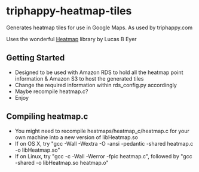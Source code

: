 # triphappy-heatmap-tiles
Generates heatmap tiles for use in Google Maps. As used by triphappy.com

Uses the wonderful [Heatmap](https://github.com/lucasb-eyer/heatmap) library by Lucas B Eyer

## Getting Started

* Designed to be used with Amazon RDS to hold all the heatmap point information & Amazon S3 to host the generated tiles
* Change the required information within rds_config.py accordingly
* Maybe recompile heatmap.c?
* Enjoy

## Compiling heatmap.c

* You might need to recompile heatmaps/heatmap_c/heatmap.c for your own machine into a new version of libHeatmap.so
* If on OS X, try "gcc -Wall -Wextra -O -ansi -pedantic -shared heatmap.c -o libHeatmap.so"
* If on Linux, try "gcc -c -Wall -Werror -fpic heatmap.c", followed by "gcc -shared -o libHeatmap.so heatmap.o"

